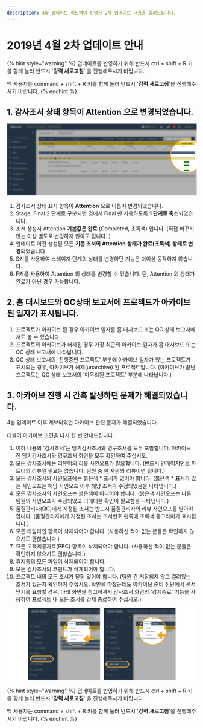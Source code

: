 ```yaml
---
description: 4월 업데이트 피드백이 반영된 2차 업데이트 내용을 알려드립니다.
---
```


# 2019년 4월 2차 업데이트 안내

{% hint style="warning" %}
업데이트를 반영하기 위해 반드시 ctrl + shift + R 키를 함께 눌러 반드시 '**강력 새로고침**' 을 진행해주시기 바랍니다. 

맥 사용자는 command + shift + R 키를 함께 눌러 반드시 '**강력 새로고침**'을 진행해주시기 바랍니다. 
{% endhint %}

## 1. 감사조서 상태 항목이 Attention 으로 변경되었습니다. 

![](../.gitbook/assets/attention-column.jpg)

1. 감사조서 상태 표시 항목이 **Attention** 으로 이름이 변경되었습니다. 
2. Stage, Final 2 단계로 구분되던 것에서 Final 만 사용하도록 **1 단계로 축소**되었습니다. 
3. 조서 생성시 Attention **기본값은 완료** \(Completed, 초록색\) 입니다. \(직접 바꾸지 않는 이상 별도로 변경하지 않아도 됩니다. \)
4. 업데이트 이전 생성된 모든 **기존 조서의 Attention 상태가 완료\(초록색\) 상태로 변경**되었습니다. 
5. S키를 사용하여 스테이지 단계의 상태를 변경하던 기능은 더이상 동작하지 않습니다. 
6. F키를 사용하여 Attention 의 상태를 변경할 수 있습니다. 단, Attention 의 상태가 완료가 아닌 경우 가능합니다.  

## 2. 홈 대시보드와 QC상태 보고서에 프로젝트가 아카이브된 일자가 표시됩니다. 

1. 프로젝트가 아카이브 된 경우 아카이브 일자를 홈 대시보드 또는 QC 상태 보고서에서도 볼 수 있습니다. 
2. 프로젝트의 아카이브가 해제된 경우 가장 최근의 아카이브 일자가 홈 대시보드 또는 QC 상태 보고서에 나타납니다. 
3. QC 상태 보고서의 '진행중인 프로젝트' 부분에 아카이브 일자가 있는 프로젝트가 표시되는 경우, 아카이브가 해제\(unarchive\) 된 프로젝트입니다. \(아카이브가 끝난 프로젝트는 QC 상태 보고서의 '마무리된 프로젝트' 부분에 나타납니다.\) 

## 3. 아카이브 진행 시 간혹 발생하던 문제가 해결되었습니다. 

4월 업데이트 이후 제보되었던 아카이브 관련 문제가 해결되었습니다. 

더불어 아카이브 조건을 다시 한 번 안내드립니다. 

1. 이하 내용의 '감사조서'는 당기감사조서와 영구조서를 모두 포함합니다. 아카이브 전 당기감사조서와 영구조서 화면을 모두 확인하여 주십시오. 
2. 모든 감사조서에는 리뷰어의 리뷰 사인오프가 필요합니다. \(반드시 인게이지먼트 파트너의 리뷰일 필요는 없습니다. 팀원 중 한 사람의 리뷰이면 됩니다.\) 
3. 모든 감사조서의 사인오프에는 붉은색 \* 표시가 없어야 합니다. \(붉은색 \* 표시가 있는 사인오프는 해당 사인오프 이후 해당 조서가 수정되었음을 나타냅니다.\) 
4. 모든 감사조서의 사인오프는 붉은색이 아니어야 합니다. \(붉은색 사인오프는 다른 팀원의 사인오프가 수정되었고 이에대한 확인이 필요함을 나타냅니다.\) 
5. 품질관리자\(QC\)에게 지정된 조서는 반드시 품질관리자의 리뷰 사인오프를 받아야 합니다. \(품질관리자에게 지정된 조서는 조서번호 왼쪽에 초록색 동그라미가 표시됩니다.\) 
6. 모든 타임라인 항목이 삭제되어야 합니다. \(사용하신 적이 없는 분들은 확인하지 않으셔도 괜찮습니다.\) 
7. 모든 고객제공자료\(PBC\) 항목이 삭제되어야 합니다. \(사용하신 적이 없는 분들은 확인하지 않으셔도 괜찮습니다.\) 
8. 휴지통의 모든 파일이 삭제되어야 합니다. 
9. 모든 감사조서의 코멘트가 삭제되어야 합니다. 
10. 프로젝트 내의 모든 조서가 닫혀 있어야 합니다. \(팀원 간 저장되지 않고 열려있는 조서가 있는지 확인하여 주십시오. 확인을 마쳤는데도 아카이브 준비 진단에서 문서 닫기를 요청할 경우, 아래 화면을 참고하셔서 감사조서 화면의 '강제종료' 기능을 사용하여 프로젝트 내 모든 조서를 강제 종료하여 주십시오.\) 

![](../.gitbook/assets/force_close.jpg)

{% hint style="warning" %}
업데이트를 반영하기 위해 반드시 ctrl + shift + R 키를 함께 눌러 반드시 '**강력 새로고침**' 을 진행해주시기 바랍니다. 

맥 사용자는 command + shift + R 키를 함께 눌러 반드시 '**강력 새로고침**'을 진행해주시기 바랍니다. 
{% endhint %}

